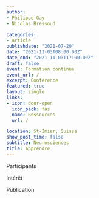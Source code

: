 ```yaml
---
author:
- Philippe Gay
- Nicolas Bressoud
  
categories:
- article
publishdate: "2021-07-20"
date: "2021-11-03T08:00:00Z"
date_end: "2021-11-03T17:00:00Z"
draft: false
event: Formation continue
event_url: /
excerpt: Conférence
featured: true
layout: single
links:
- icon: door-open
  icon_pack: fas
  name: Ressources
  url: /

location: St-Imier, Suisse
show_post_time: false
subtitle: Neurosciences
title: Apprendre
---
```


Participants

Intérêt

Publication